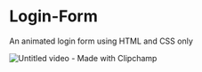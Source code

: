 # Login-Form
An animated login form using HTML and CSS only


![Untitled video - Made with Clipchamp](https://user-images.githubusercontent.com/108008599/232693584-893ec5c5-601e-4c33-9c13-5ac0993e1896.gif)
